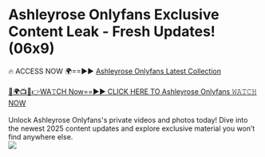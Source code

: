 # Ashleyrose Onlyfans Exclusive Content Leak - Fresh Updates! (06x9)

🔥 ACCESS NOW 🌍==►► <a href="https://tinyurl.com/kvy9nzfs" rel="nofollow">Ashleyrose Onlyfans Latest Collection</a>
<br><br>
[🔴🌍📺📱👉WA𝚃CH Now==►► CLICK HERE TO Ashleyrose Onlyfans 𝚆𝙰𝚃𝙲𝙷 NOW](https://tinyurl.com/kvy9nzfs)
<br><br>
Unlock Ashleyrose Onlyfans's private videos and photos today! Dive into the newest 2025 content updates and explore exclusive material you won’t find anywhere else.
<br>
<a href="https://tinyurl.com/kvy9nzfs" rel="nofollow" data-target="animated-image.originalLink"><img src="https://camo.githubusercontent.com/8a4f000d20f83aca3bf7ec5f350d767afa0574a8a352519fd8cfa583a6f93a33/68747470733a2f2f692e696d6775722e636f6d2f644a486b345a712e676966" data-canonical-src="https://i.imgur.com/dJHk4Zq.gif" style="max-width: 100%; display: inline-block;" data-target="animated-image.originalImage"></a>
<br>
